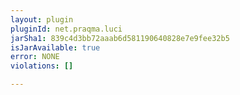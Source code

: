 ```yaml
---
layout: plugin
pluginId: net.praqma.luci
jarSha1: 839c4d3bb72aaab6d581190640828e7e9fee32b5
isJarAvailable: true
error: NONE
violations: []

---
```

